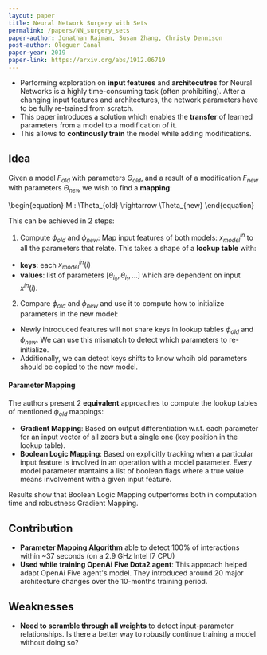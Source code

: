 ```yaml
---
layout: paper
title: Neural Network Surgery with Sets
permalink: /papers/NN_surgery_sets
paper-author: Jonathan Raiman, Susan Zhang, Christy Dennison
post-author: Oleguer Canal
paper-year: 2019
paper-link: https://arxiv.org/abs/1912.06719
---
```


- Performing exploration on **input features** and **architecutres** for Neural Networks is a highly time-consuming task (often prohibiting).
After a changing input features and architectures, the network parameters have to be fully re-trained from scratch.
- This paper introduces a solution which enables the **transfer** of learned parameters from a model to a modification of it.
- This allows to **continously train** the model while adding modifications.

## Idea
Given a model $F_{old}$ with parameters $\Theta_{old}$, and a result of a modification $F_{new}$ with parameters $\Theta_{new}$ we wish to find a **mapping**:

\begin{equation}
M : \Theta_{old} \rightarrow \Theta_{new}
\end{equation}

This can be achieved in 2 steps:

1. Compute $\phi_{old}$ and $\phi_{new}$: Map input features of both models: $x_{model}^{in}$ to all the parameters that relate.
This takes a shape of a **lookup table** with:
- **keys**: each $x_{model}^{in}(i)$
- **values**: list of parameters $[\theta_{i_0}, \theta_{i_1}, ...]$ which are dependent on input $x^{in}(i)$.

2. Compare $\phi_{old}$ and $\phi_{new}$ and use it to compute how to initialize parameters in the new model:
- Newly introduced features will not share keys in lookup tables $\phi_{old}$ and $\phi_{new}$. We can use this mismatch to detect which parameters to re-initialize.
- Additionally, we can detect keys shifts to know whcih old parameters should be copied to the new model.


<!-- {% include figure.html url="/assets/images/[PATH]" description="[DESCRIPTION]" %} -->

#### Parameter Mapping
The authors present 2 **equivalent** approaches to compute the lookup tables of mentioned $\phi_{old}$ mappings:
- **Gradient Mapping**: Based on output differentiation w.r.t. each parameter for an input vector of all zeors but a single one (key position in the lookup table).
- **Boolean Logic Mapping**: Based on explicitly tracking when a particular input feature is involved in an operation with a model parameter. Every model parameter mantains a list of boolean flags where a true value means involvement with a given input feature.

Results show that Boolean Logic Mapping outperforms both in computation time and robustness Gradient Mapping.

## Contribution
 - **Parameter Mapping Algorithm** able to detect 100% of interactions within ~37 seconds (on a 2.9 GHz Intel I7 CPU)
 - **Used while training OpenAi Five Dota2 agent**: This approach helped adapt OpenAi Five agent's model. They introduced around 20 major architecture changes over the 10-months training period.

## Weaknesses
 - **Need to scramble through all weights** to detect input-parameter relationships. Is there a better way to robustly continue training a model without doing so?
